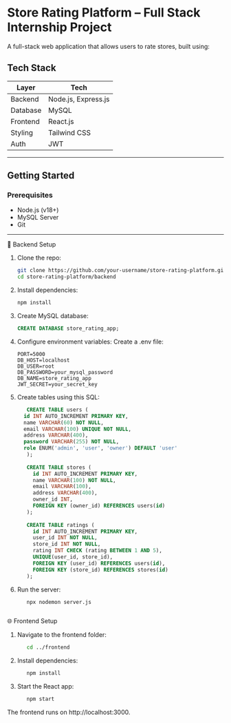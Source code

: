 # Store Rating Platform – Full Stack Internship Project

A full-stack web application that allows users to rate stores, built using:

## Tech Stack

| Layer    | Tech                |
|----------|---------------------|
| Backend  | Node.js, Express.js |
| Database | MySQL               |
| Frontend | React.js            |
| Styling  | Tailwind CSS        |
| Auth     | JWT                 |

---

## Getting Started

### Prerequisites

- Node.js (v18+)
- MySQL Server
- Git

---

📄 Backend Setup

1. Clone the repo:
   ```bash
   git clone https://github.com/your-username/store-rating-platform.git
   cd store-rating-platform/backend

2. Install dependencies:
   ```bash
   npm install

3. Create MySQL database:

   ```sql
   CREATE DATABASE store_rating_app;
   
4. Configure environment variables:
Create a .env file:

   ```env
   PORT=5000
   DB_HOST=localhost
   DB_USER=root
   DB_PASSWORD=your_mysql_password
   DB_NAME=store_rating_app
   JWT_SECRET=your_secret_key
   
5. Create tables using this SQL:
   ```sql
      CREATE TABLE users (
     id INT AUTO_INCREMENT PRIMARY KEY,
     name VARCHAR(60) NOT NULL,
     email VARCHAR(100) UNIQUE NOT NULL,
     address VARCHAR(400),
     password VARCHAR(255) NOT NULL,
     role ENUM('admin', 'user', 'owner') DEFAULT 'user'
      );
      
      CREATE TABLE stores (
        id INT AUTO_INCREMENT PRIMARY KEY,
        name VARCHAR(100) NOT NULL,
        email VARCHAR(100),
        address VARCHAR(400),
        owner_id INT,
        FOREIGN KEY (owner_id) REFERENCES users(id)
      );
      
      CREATE TABLE ratings (
        id INT AUTO_INCREMENT PRIMARY KEY,
        user_id INT NOT NULL,
        store_id INT NOT NULL,
        rating INT CHECK (rating BETWEEN 1 AND 5),
        UNIQUE(user_id, store_id),
        FOREIGN KEY (user_id) REFERENCES users(id),
        FOREIGN KEY (store_id) REFERENCES stores(id)
      );

6. Run the server:
   ```bash
      npx nodemon server.js



🌐 Frontend Setup

1. Navigate to the frontend folder:

   ```bash
      cd ../frontend

2. Install dependencies:
   ```bash
      npm install

3. Start the React app:
   ```bash
      npm start
   
The frontend runs on http://localhost:3000.
